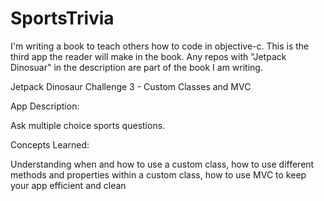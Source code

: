 # SportsTrivia

I'm writing a book to teach others how to code in objective-c. This is the third app the reader will make in the book. Any repos with "Jetpack Dinosuar" in the description are part of the book I am writing.



Jetpack Dinosaur Challenge 3 - Custom Classes and MVC

App Description:

Ask multiple choice sports questions.

Concepts Learned:

Understanding when and how to use a custom class, how to use different methods and properties within a custom class, how to use MVC to keep your app efficient and clean
